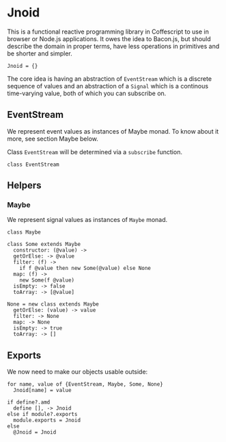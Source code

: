 Jnoid
=====

This is a functional reactive programming library in Coffescript to use in
browser or Node.js applications. It owes the idea to Bacon.js, but should
describe the domain in proper terms, have less operations in primitives and be
shorter and simpler.

    Jnoid = {}

The core idea is having an abstraction of `EventStream` which is a discrete
sequence of values and an abstraction of a `Signal` which is a continous
time-varying value, both of which you can subscribe on.

EventStream
-----------

We represent event values as instances of Maybe monad. To know about it more,
see section Maybe below.

Class `EventStream` will be determined via a `subscribe` function.

    class EventStream

Helpers
-------

### Maybe

We represent signal values as instances of `Maybe` monad.

    class Maybe

    class Some extends Maybe
      constructor: (@value) ->
      getOrElse: -> @value
      filter: (f) ->
        if f @value then new Some(@value) else None
      map: (f) ->
        new Some(f @value)
      isEmpty: -> false
      toArray: -> [@value]

    None = new class extends Maybe
      getOrElse: (value) -> value
      filter: -> None
      map: -> None
      isEmpty: -> true
      toArray: -> []



Exports
-------

We now need to make our objects usable outside:

    for name, value of {EventStream, Maybe, Some, None}
      Jnoid[name] = value

    if define?.amd
      define [], -> Jnoid
    else if module?.exports
      module.exports = Jnoid
    else
      @Jnoid = Jnoid
